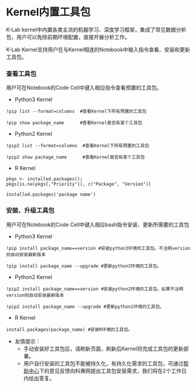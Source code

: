 # Kernel内置工具包
K-Lab kernel中内置各类主流的机器学习、深度学习框架，集成了常见数据分析包，用户可以免除前期环境配置，直接开展分析工作。

K-Lab Kernel支持用户在与Kernel相连的Notebook中输入指令查看、安装和更新工具包。 
### 查看工具包
用户可在Notebook的Code Cell中键入相应指令查看预置的工具包。

* Python3 Kernel
```
!pip list --format=columns  #查看Kernel下所有预置的工具包
```
```
!pip show package_name      #查看Kernel是否有某个工具包
```

* Python2 Kernel    
```
!pip2 list --format=columns  #查看Kernel下所有预置的工具包
```
```
!pip2 show package_name      #查看Kernel是否有某个工具包
```

* R Kernel
```
pkgs <- installed.packages();
pkgs[is.na(pkgs[,"Priority"]), c("Package", "Version")]
```
```
installed.packages('package name')
```

### 安装、升级工具包
用户可在Notebook的Code Cell中键入相应bash指令安装、更新所需要的工具包
* Python3 Kernel
```
!pip install package_name==version #安装python3环境的工具包。不注明version则自动安装最新版本
```
```
!pip install package_name --upgrade #更新python3环境的工具包。
```
* Python2 Kernel
```
!pip2 install package_name==version #安装python2环境的工具包。如果不注明version则自动安装最新版本
```
```
!pip2 install package_name --upgrade #更新python2环境的工具包。
```


* R Kernel
```
install.packages(package_name) #安装R环境的工具包。
```

* 友情提示：
    * 手动安装好工具包后，请刷新页面，刷新后Kernel将完成工具包的更新部署。
    * 用户自行安装的工具包不能被持久化，有持久化需求的工具包，可通过[帮助中心](https://www.kesci.com/apps/home/workspace/help)下的意见反馈向科赛网提出工具包安装需求，我们将在2个工作日内给出答复。
